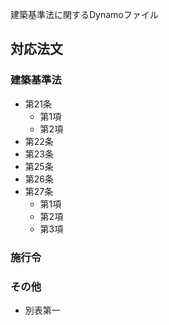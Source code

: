 建築基準法に関するDynamoファイル

## 対応法文

### 建築基準法

+ 第21条
  + 第1項
  + 第2項
+ 第22条
+ 第23条
+ 第25条
+ 第26条
+ 第27条
  + 第1項
  + 第2項
  + 第3項

### 施行令

### その他

+ 別表第一
